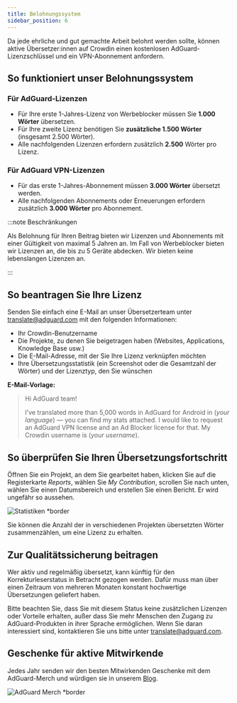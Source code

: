 ```yaml
---
title: Belohnungssystem
sidebar_position: 6
---
```


Da jede ehrliche und gut gemachte Arbeit belohnt werden sollte, können aktive Übersetzer:innen auf Crowdin einen kostenlosen AdGuard-Lizenzschlüssel und ein VPN-Abonnement anfordern.

## So funktioniert unser Belohnungssystem

### Für AdGuard-Lizenzen

- Für Ihre erste 1-Jahres-Lizenz von Werbeblocker müssen Sie **1.000 Wörter** übersetzen.
- Für Ihre zweite Lizenz benötigen Sie **zusätzliche 1.500 Wörter** (insgesamt 2.500 Wörter).
- Alle nachfolgenden Lizenzen erfordern zusätzlich **2.500** Wörter pro Lizenz.

### Für AdGuard VPN-Lizenzen

- Für das erste 1-Jahres-Abonnement müssen **3.000 Wörter** übersetzt werden.
- Alle nachfolgenden Abonnements oder Erneuerungen erfordern zusätzlich **3.000 Wörter** pro Abonnement.

:::note Beschränkungen

Als Belohnung für Ihren Beitrag bieten wir Lizenzen und Abonnements mit einer Gültigkeit von maximal 5 Jahren an. Im Fall von Werbeblocker bieten wir Lizenzen an, die bis zu 5 Geräte abdecken. Wir bieten keine lebenslangen Lizenzen an.

:::

## So beantragen Sie Ihre Lizenz

Senden Sie einfach eine E-Mail an unser Übersetzerteam unter [translate@adguard.com](mailto:translate@adguard.com) mit den folgenden Informationen:

- Ihr Crowdin-Benutzername
- Die Projekte, zu denen Sie beigetragen haben (Websites, Applications, Knowledge Base usw.)
- Die E-Mail-Adresse, mit der Sie Ihre Lizenz verknüpfen möchten
- Ihre Übersetzungsstatistik (ein Screenshot oder die Gesamtzahl der Wörter) und der Lizenztyp, den Sie wünschen

**E-Mail-Vorlage:**

> Hi AdGuard team!
> 
> I’ve translated more than 5,000 words in AdGuard for Android in (*your language*) — you can find my stats attached. I would like to request an AdGuard VPN license and an Ad Blocker license for that. My Crowdin username is (*your username*).

## So überprüfen Sie Ihren Übersetzungsfortschritt

Öffnen Sie ein Projekt, an dem Sie gearbeitet haben, klicken Sie auf die Registerkarte *Reports*, wählen Sie *My Contribution*, scrollen Sie nach unten, wählen Sie einen Datumsbereich und erstellen Sie einen Bericht. Er wird ungefähr so aussehen.

![Statistiken *border](https://cdn.adtidy.org/content/kb/ad_blocker/miscellaneous/adguard_translations/statistics.png)

Sie können die Anzahl der in verschiedenen Projekten übersetzten Wörter zusammenzählen, um eine Lizenz zu erhalten.

## Zur Qualitätssicherung beitragen

Wer aktiv und regelmäßig übersetzt, kann künftig für den Korrekturleserstatus in Betracht gezogen werden. Dafür muss man über einen Zeitraum von mehreren Monaten konstant hochwertige Übersetzungen geliefert haben.

Bitte beachten Sie, dass Sie mit diesem Status keine zusätzlichen Lizenzen oder Vorteile erhalten, außer dass Sie mehr Menschen den Zugang zu AdGuard-Produkten in ihrer Sprache ermöglichen. Wenn Sie daran interessiert sind, kontaktieren Sie uns bitte unter [translate@adguard.com](mailto:translate@adguard.com).

## Geschenke für aktive Mitwirkende

Jedes Jahr senden wir den besten Mitwirkenden Geschenke mit dem AdGuard-Merch und würdigen sie in unserem [Blog](https://adguard.com/en/blog/best-contributors-2024.html).

![AdGuard Merch *border](https://cdn.adguard.com/public/Adguard/Blog/presents.png)
